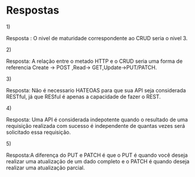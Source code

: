 # Respostas
<p>
1) 
<p>
Resposta : O nivel de maturidade correspondente ao CRUD  seria o nivel 3.
 <p>
2)
 <p>
Resposta: A relação entre o metado HTTP e o CRUD seria uma forma de referencia Create -> POST ,Read-> GET,Update->PUT/PATCH.
 <p>
3)
 <p>
Resposta: Não é necessario HATEOAS para que sua API seja considerada RESTful, já que RESful é apenas a capacidade de fazer o REST. 
<p>
 4)
 <p>
Resposta: Uma API é considerada indepotente quando o resultado de uma requisição realizada com sucesso é independente de quantas vezes será  solicitado essa requisição.
<p>
 5)
 <p>
Resposta:A diferença do PUT e PATCH é que o PUT é quando você deseja realizar uma atualização de um dado completo e o PATCH  é  quando deseja realizar uma atualização parcial.
